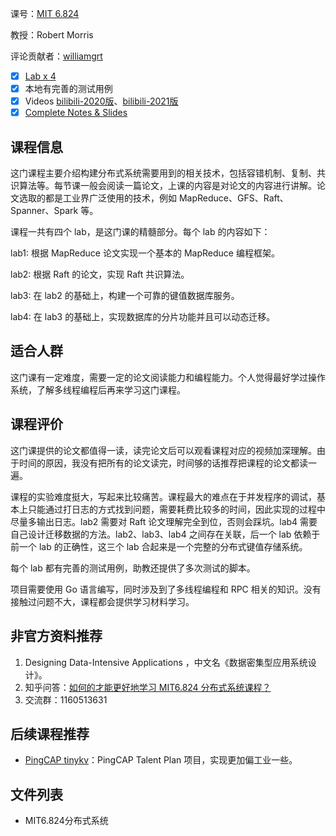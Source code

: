 课号：[MIT 6.824](https://pdos.csail.mit.edu/6.824/index.html) 

教授：Robert Morris

评论贡献者：[williamgrt](https://github.com/williamgrt)

- [x] [Lab x 4](https://pdos.csail.mit.edu/6.824/labs/lab-mr.html)
- [x] 本地有完善的测试用例
- [x] Videos [bilibili-2020版](https://www.bilibili.com/video/BV1R7411t71W)、[bilibili-2021版](https://www.bilibili.com/video/BV16f4y1z7kn)
- [x] [Complete Notes & Slides](https://pdos.csail.mit.edu/6.824/schedule.html)

## 课程信息

这门课程主要介绍构建分布式系统需要用到的相关技术，包括容错机制、复制、共识算法等。每节课一般会阅读一篇论文，上课的内容是对论文的内容进行讲解。论文选取的都是工业界广泛使用的技术，例如 MapReduce、GFS、Raft、Spanner、Spark 等。

课程一共有四个 lab，是这门课的精髓部分。每个 lab 的内容如下：

lab1: 根据 MapReduce 论文实现一个基本的 MapReduce 编程框架。

lab2: 根据 Raft 的论文，实现 Raft 共识算法。

lab3: 在 lab2 的基础上，构建一个可靠的键值数据库服务。

lab4: 在 lab3 的基础上，实现数据库的分片功能并且可以动态迁移。

## 适合人群

这门课有一定难度，需要一定的论文阅读能力和编程能力。个人觉得最好学过操作系统，了解多线程编程后再来学习这门课程。

## 课程评价

这门课提供的论文都值得一读，读完论文后可以观看课程对应的视频加深理解。由于时间的原因，我没有把所有的论文读完，时间够的话推荐把课程的论文都读一遍。

课程的实验难度挺大，写起来比较痛苦。课程最大的难点在于并发程序的调试，基本上只能通过打日志的方式找到问题，需要耗费比较多的时间，因此实现的过程中尽量多输出日志。lab2 需要对 Raft 论文理解完全到位，否则会踩坑。lab4 需要自己设计迁移数据的方法。lab2、lab3、lab4 之间存在关联，后一个 lab 依赖于前一个 lab 的正确性，这三个 lab 合起来是一个完整的分布式键值存储系统。

每个 lab 都有完善的测试用例，助教还提供了多次测试的脚本。

项目需要使用 Go 语言编写，同时涉及到了多线程编程和 RPC 相关的知识。没有接触过问题不大，课程都会提供学习材料学习。

## 非官方资料推荐

1. Designing Data-Intensive Applications ，中文名《数据密集型应用系统设计》。
2. 知乎问答：[如何的才能更好地学习 MIT6.824 分布式系统课程？](https://www.zhihu.com/question/29597104)
3. 交流群：1160513631

## 后续课程推荐

- [PingCAP tinykv](https://university.pingcap.com/talent-plan/implement-a-mini-distributed-relational-database)：PingCAP Talent Plan 项目，实现更加偏工业一些。



## 文件列表

- MIT6.824分布式系统
